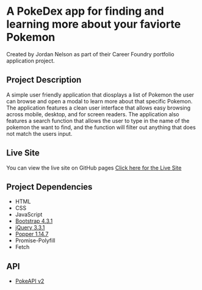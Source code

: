 # A PokeDex app for finding and learning more about your faviorte Pokemon

Created by Jordan Nelson as part of their Career Foundry portfolio application project.

## Project Description
A simple user friendly application that diosplays a list of Pokemon the user can browse and open a modal to learn more about that specific Pokemon. The application features a clean user interface that allows easy browsing across mobile, desktop, and for screen readers. The application also features a search function that allows the user to type in the name of the pokemon the want to find, and the function will filter out anything that does not match the users input. 

## Live Site
You can view the live site on GitHub pages
[Click here for the Live Site](https://tubajordan.github.io/simple-js-app/)

## Project Dependencies
- HTML
- CSS
- JavaScript
- [Bootstrap 4.3.1](https://cdn.jsdelivr.net/npm/bootstrap@4.3.1/dist/js/bootstrap.min.js)
- [jQuery 3.3.1](https://code.jquery.com/jquery-3.3.1.min.js)
- [Popper 1.14.7](https://cdn.jsdelivr.net/npm/popper.js@1.14.7/dist/umd/popper.min.js)
- Promise-Polyfill
- Fetch

## API
- [PokeAPI v2](https://pokeapi.co/api/v2/pokemon/?limit=151)

